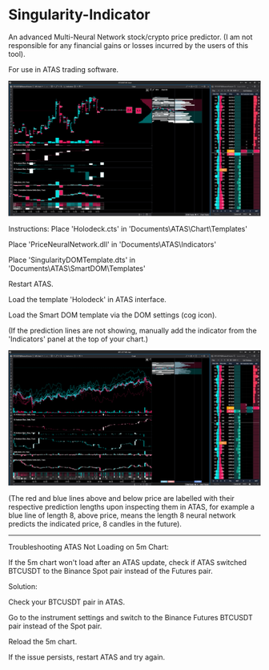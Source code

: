 # Singularity-Indicator
An advanced Multi-Neural Network stock/crypto price predictor. (I am not responsible for any financial gains or losses incurred by the users of this tool).

For use in ATAS trading software.

![Screenshot A](Screenshot1.png)

Instructions:
Place 'Holodeck.cts' in 'Documents\ATAS\Chart\Templates'

Place 'PriceNeuralNetwork.dll' in 'Documents\ATAS\Indicators'

Place 'SingularityDOMTemplate.dts' in 'Documents\ATAS\SmartDOM\Templates'

Restart ATAS.

Load the template 'Holodeck' in ATAS interface.

Load the Smart DOM template via the DOM settings (cog icon).

(If the prediction lines are not showing, manually add the indicator from the 'Indicators' panel at the top of your chart.)

![Screenshot_B](Screenshot2.png)

(The red and blue lines above and below price are labelled with their respective prediction lengths upon inspecting them in ATAS, for example a blue line of length 8, above price, means the length 8 neural network predicts the indicated price, 8 candles in the future).

---

Troubleshooting ATAS Not Loading on 5m Chart:

If the 5m chart won't load after an ATAS update, check if ATAS switched BTCUSDT to the Binance Spot pair instead of the Futures pair.

Solution:

Check your BTCUSDT pair in ATAS.

Go to the instrument settings and switch to the Binance Futures BTCUSDT pair instead of the Spot pair.

Reload the 5m chart.

If the issue persists, restart ATAS and try again.
